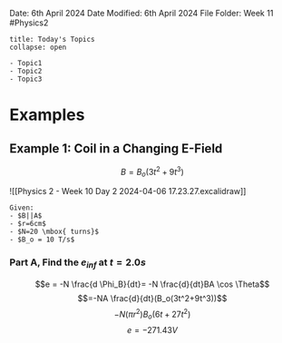 Date: 6th April 2024
Date Modified: 6th April 2024
File Folder: Week 11
#Physics2

```ad-abstract
title: Today's Topics
collapse: open

- Topic1
- Topic2
- Topic3

```

# Examples

## Example 1: Coil in a Changing E-Field

$$B = B_o(3t^2+9t^3)$$

![[Physics 2 - Week 10 Day 2 2024-04-06 17.23.27.excalidraw]]

```ad-note
Given:
- $B||A$
- $r=6cm$
- $N=20 \mbox{ turns}$
- $B_o = 10 T/s$
```

### Part A, Find the $e_{inf}$ at $t = 2.0s$

$$e = -N \frac{d \Phi_B}{dt}= -N \frac{d}{dt}BA \cos \Theta$$
$$=-NA \frac{d}{dt}(B_o(3t^2+9t^3))$$
$$-N(\pi r^2)B_o(6t+27t^2)$$
$$e = -271.43 V$$

